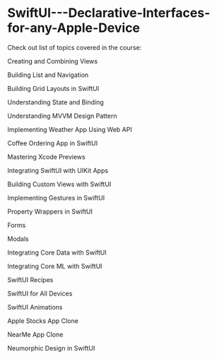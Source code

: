 # SwiftUI---Declarative-Interfaces-for-any-Apple-Device

Check out list of topics covered in the course: 

Creating and Combining Views

Building List and Navigation

Building Grid Layouts in SwiftUI 

Understanding State and Binding

Understanding MVVM Design Pattern

Implementing Weather App Using Web API 

Coffee Ordering App in SwiftUI 

Mastering Xcode Previews

Integrating SwiftUI with UIKit Apps

Building Custom Views with SwiftUI 

Implementing Gestures in SwiftUI 

Property Wrappers in SwiftUI 

Forms

Modals

Integrating Core Data with SwiftUI 

Integrating Core ML with SwiftUI 

SwiftUI Recipes

SwiftUI for All Devices

SwiftUI Animations

Apple Stocks App Clone

NearMe App Clone

Neumorphic Design in SwiftUI 
